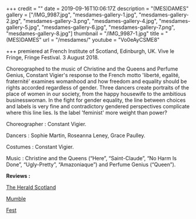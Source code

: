 +++
credit = ""
date = 2019-09-16T10:06:17Z
description = "(MES)DAMES"
gallery = ["/IMG_9987.jpg", "mesdames-gallery-1.jpg", "mesdames-gallery-2.jpg", "mesdames-gallery-3.png", "mesdames-gallery-4.jpg", "mesdames-gallery-5.jpg", "mesdames-gallery-6.jpg", "mesdames-gallery-7.png", "mesdames-gallery-8.jpg"]
thumbnail = "/IMG_9987-1.jpg"
title = "(MES)DAMES"
url = "/mesdames/"
youtube = "Vo0eAyCSME8"

+++
premiered at French Institute of Scotland, Edinburgh, UK. Vive le Fringe, Fringe Festival. 3 August 2018.

Choreographed to the music of Christine and the Queens and Perfume Genius, Constant Vigier's response to the French motto 'liberté, egalité, fraternité' examines womanhood and how freedom and equality should be rights accorded regardless of gender. Three dancers create portraits of the place of women in our society, from the happy housewife to the ambitious businesswoman. In the fight for gender equality, the line between choices and labels is very fine and contradictory gendered perspectives complicate where this line lies. Is the label 'feminist' more weight than power?

Choreographer : Constant Vigier.

Dancers : Sophie Martin, Roseanna Leney, Grace Paulley.

Costumes : Constant Vigier.

Music : Christine and the Queens (“Here”, “Saint-Claude”, “No Harm Is Done”, “Ugly-Pretty”, “Amazoniaque”) and Perfume Genius (“Queen”).

**Reviews :** 

[The Herald Scotland](https://www.heraldscotland.com/arts_ents/16403394.fringe-dance-reviews-mesdames-institut-francais-d-ecosse-and-the-spinners-dance-base/)

[Mumble](https://mumblecirque.net/2018/08/12/mesdames/)

[Fest](https://www.fest-mag.com/edinburgh/dance-physical-theatre-circus/105038-dance-reviews-roundup-casting-off-mesdames-folding-echoes-xenos)